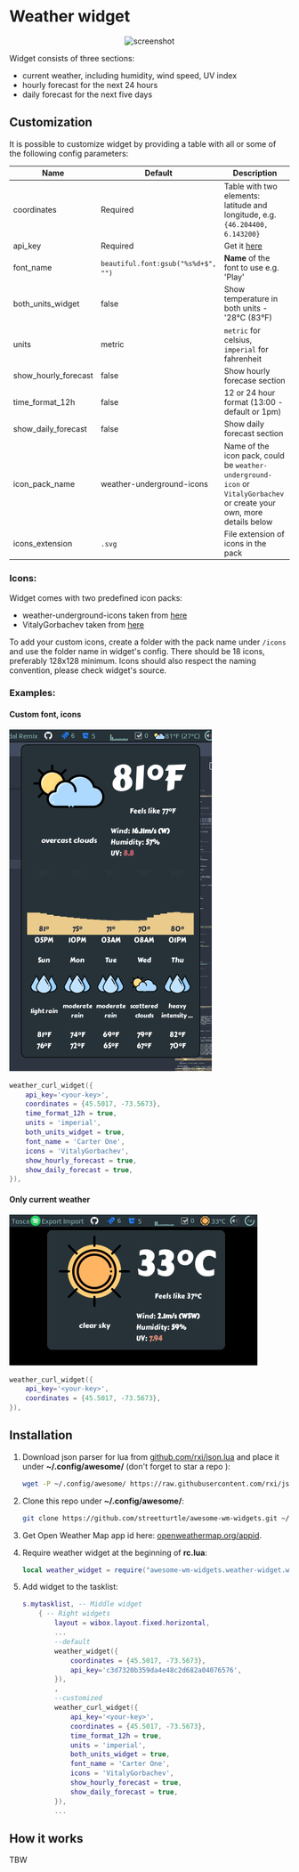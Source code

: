 # Weather widget

<p align="center">
 <img src="https://github.com/streetturtle/awesome-wm-widgets/raw/master/weather-widget/screenshots/weather-widget.png" alt="screenshot" style="max-width:100%;">
</p>

Widget consists of three sections:
 - current weather, including humidity, wind speed, UV index
 - hourly forecast for the next 24 hours
 - daily forecast for the next five days

## Customization

It is possible to customize widget by providing a table with all or some of the following config parameters:

| Name | Default | Description |
|---|---|---|
| coordinates | Required | Table with two elements: latitude and longitude, e.g. `{46.204400, 6.143200}` | 
| api_key | Required | Get it [here](https://openweathermap.org/appid) |
| font_name | `beautiful.font:gsub("%s%d+$", "")` | **Name** of the font to use e.g. 'Play' |
| both_units_widget | false | Show temperature in both units - '28°C (83°F) |
| units | metric | `metric` for celsius, `imperial` for fahrenheit |
| show_hourly_forecast | false | Show hourly forecase section |
| time_format_12h |false | 12 or 24 hour format (13:00 - default or 1pm) |
| show_daily_forecast | false | Show daily forecast section |
| icon_pack_name | weather-underground-icons | Name of the icon pack, could be `weather-underground-icon` or `VitalyGorbachev` or create your own, more details below |
| icons_extension | `.svg` | File extension of icons in the pack |


### Icons:

Widget comes with two predefined icon packs:

 - weather-underground-icons taken from [here](https://github.com/manifestinteractive/weather-underground-icons)
 - VitalyGorbachev taken from [here](https://www.flaticon.com/authors/vitaly-gorbachev)

To add your custom icons, create a folder with the pack name under `/icons` and use the folder name in widget's config. There should be 18 icons, preferably 128x128 minimum. Icons should also respect the naming convention, please check widget's source.

### Examples:


#### Custom font, icons

![example1](./screenshots/example1.png)

```lua
weather_curl_widget({
    api_key='<your-key>',
    coordinates = {45.5017, -73.5673},
    time_format_12h = true,
    units = 'imperial',
    both_units_widget = true,
    font_name = 'Carter One',
    icons = 'VitalyGorbachev',
    show_hourly_forecast = true,
    show_daily_forecast = true,
}),
```

#### Only current weather

![example2](./screenshots/example2.png)

```lua
weather_curl_widget({
    api_key='<your-key>',
    coordinates = {45.5017, -73.5673},
}),
```



## Installation

1. Download json parser for lua from [github.com/rxi/json.lua](https://github.com/rxi/json.lua) and place it under **~/.config/awesome/** (don't forget to star a repo <i class="fa fa-github-alt"></i> ):

    ```bash
    wget -P ~/.config/awesome/ https://raw.githubusercontent.com/rxi/json.lua/master/json.lua
    ```

1. Clone this repo under **~/.config/awesome/**:

    ```bash
    git clone https://github.com/streetturtle/awesome-wm-widgets.git ~/.config/awesome/
    ```

1.  Get Open Weather Map app id here: [openweathermap.org/appid](https://openweathermap.org/appid).

1. Require weather widget at the beginning of **rc.lua**:

    ```lua
    local weather_widget = require("awesome-wm-widgets.weather-widget.weather")
    ```

1. Add widget to the tasklist:

    ```lua
    s.mytasklist, -- Middle widget
        { -- Right widgets
            layout = wibox.layout.fixed.horizontal,
            ...
            --default
            weather_widget({
                coordinates = {45.5017, -73.5673},
                api_key='c3d7320b359da4e48c2d682a04076576',
            }),
            ,
            --customized
            weather_curl_widget({
                api_key='<your-key>',
                coordinates = {45.5017, -73.5673},
                time_format_12h = true,
                units = 'imperial',
                both_units_widget = true,
                font_name = 'Carter One',
                icons = 'VitalyGorbachev',
                show_hourly_forecast = true,
                show_daily_forecast = true,
            }),
            ...
    ```


## How it works

TBW